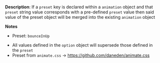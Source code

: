 __Description__: If a `preset` key is declared within a `animation` object and that `preset` string value corresponds with a pre-defined `preset` value then said value of the preset object will be merged into the existing `animation` object

__Notes__

+ Preset: `bounceInUp`
- All values defined in the `option` object will supersede those defined in the `preset`
- Preset from `animate.css` -> https://github.com/daneden/animate.css